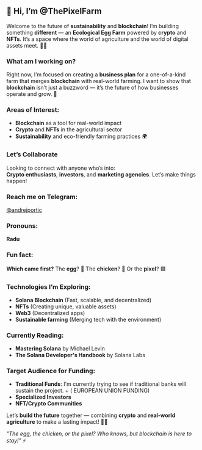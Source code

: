 ## 👋 Hi, I’m @ThePixelFarm

Welcome to the future of **sustainability** and **blockchain**! I’m building something **different** — an **Ecological Egg Farm** powered by **crypto** and **NFTs**. It’s a space where the world of agriculture and the world of digital assets meet. 🌱🐣

### What am I working on?
Right now, I’m focused on creating a **business plan** for a one-of-a-kind farm that merges **blockchain** with real-world farming. I want to show that **blockchain** isn’t just a buzzword — it’s the future of how businesses operate and grow. 🚀

### Areas of Interest:
- **Blockchain** as a tool for real-world impact
- **Crypto** and **NFTs** in the agricultural sector
- **Sustainability** and eco-friendly farming practices 🌍

### Let’s Collaborate
Looking to connect with anyone who’s into:  
**Crypto enthusiasts**, **investors**, and **marketing agencies**. Let’s make things happen!

### Reach me on Telegram:
[@andrejportic](https://t.me/andrejportic)

### Pronouns:  
**Radu**

### Fun fact:  
**Which came first?** The **egg**? 🥚 The **chicken**? 🐔 Or the **pixel**? 🟩

### Technologies I’m Exploring:
- **Solana Blockchain** (Fast, scalable, and decentralized)
- **NFTs** (Creating unique, valuable assets)
- **Web3** (Decentralized apps)
- **Sustainable farming** (Merging tech with the environment)

### Currently Reading:
- **Mastering Solana** by Michael Levin
- **The Solana Developer's Handbook** by Solana Labs

### Target Audience for Funding:
- **Traditional Funds**: I'm currently trying to see if traditional banks will sustain the project. + ( EUROPEAN UNION FUNDING)
- **Specialized Investors**
- **NFT/Crypto Communities**

Let’s **build the future** together — combining **crypto** and **real-world agriculture** to make a lasting impact! 🌱🚀

_"The egg, the chicken, or the pixel? Who knows, but blockchain is here to stay!"_ ⚡
